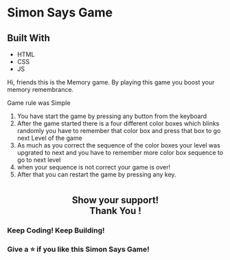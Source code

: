 # Simon Says Game

## Built With
- HTML
- CSS
- JS

Hi, friends this is the Memory game. By playing this game you boost your memory remembrance.

Game rule was Simple 
1) You have start the game by pressing any button from the keyboard
2) After the game started there is a four different color boxes which blinks randomly you have to remember that color box and press that box to go next Level of the game
3) As much as you correct the sequence of the color boxes your level was upgrated to next and you have to remember more color box sequence to go to next level
4) when your sequence is not correct your game is over!
5) After that you can restart the game by pressing any key.

#
 <h2 align= "center">Show your support! </br>
Thank You !</h2>

### Keep Coding! Keep Building!

### Give a ⭐ if you like this Simon Says Game!
